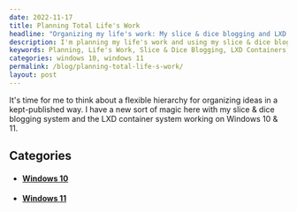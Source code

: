 ```yaml
---
date: 2022-11-17
title: Planning Total Life's Work
headline: "Organizing my life's work: My slice & dice blogging and LXD container systems on Windows 10 & 11."
description: I'm planning my life's work and using my slice & dice blogging and LXD container systems to organize my ideas and keep them published on Windows 10 & 11. Come read my blog post to learn more about my planning process!
keywords: Planning, Life's Work, Slice & Dice Blogging, LXD Containers, Windows 10, Windows 11, Hierarchy, Organize, Publish
categories: windows 10, windows 11
permalink: /blog/planning-total-life-s-work/
layout: post
---
```



It's time for me to think about a flexible hierarchy for organizing ideas in a
kept-published way. I have a new sort of magic here with my slice & dice
blogging system and the LXD container system working on Windows 10 & 11.



## Categories

<ul>
<li><h4><a href='/windows-10/'>Windows 10</a></h4></li>
<li><h4><a href='/windows-11/'>Windows 11</a></h4></li></ul>